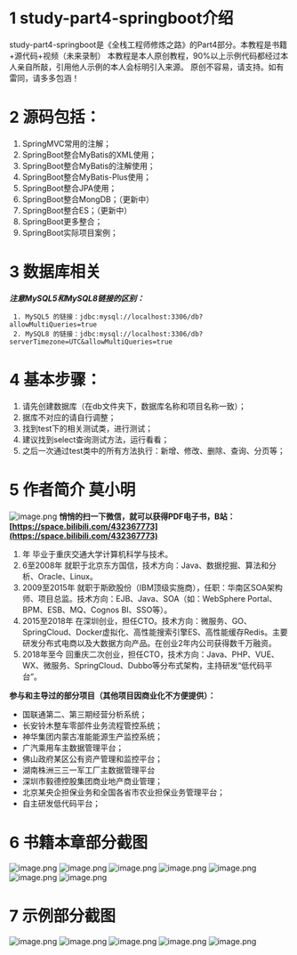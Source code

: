 # 1 study-part4-springboot介绍

study-part4-springboot是《全栈工程师修炼之路》的Part4部分。本教程是书籍+源代码+视频（未来录制）
本教程是本人原创教程，90%以上示例代码都经过本人亲自所敲，引用他人示例的本人会标明引入来源。
原创不容易，请支持。如有雷同，请多多包涵！

# 2 源码包括：
1. SpringMVC常用的注解；
2. SpringBoot整合MyBatis的XML使用；
3. SpringBoot整合MyBatis的注解使用；
4. SpringBoot整合MyBatis-Plus使用；
5. SpringBoot整合JPA使用；
6. SpringBoot整合MongDB；（更新中）
7. SpringBoot整合ES；（更新中）
8. SpringBoot更多整合；
9. SpringBoot实际项目案例；

# 3 数据库相关
***注意MySQL5和MySQL8链接的区别：***
```
 1. MySQL5 的链接：jdbc:mysql://localhost:3306/db?allowMultiQueries=true
 2. MySQL8 的链接：jdbc:mysql://localhost:3306/db?serverTimezone=UTC&allowMultiQueries=true
 ```

# 4 基本步骤：
1. 请先创建数据库（在db文件夹下，数据库名称和项目名称一致）；
2. 据库不对应的请自行调整；
3. 找到test下的相关测试类，进行测试；
4. 建议找到select查询测试方法，运行看看；
5. 之后一次通过test类中的所有方法执行：新增、修改、删除、查询、分页等；

# 5 作者简介 莫小明
 
  ![image.png](https://upload-images.jianshu.io/upload_images/18601763-68f09e5e7bcd4262.png?imageMogr2/auto-orient/strip%7CimageView2/2/w/1240)
**悄悄的扫一下微信，就可以获得PDF电子书，B站：[https://space.bilibili.com/432367773](https://space.bilibili.com/432367773)**
 
1. 年 毕业于重庆交通大学计算机科学与技术。
2. 6至2008年 就职于北京东方国信，技术方向：Java、数据挖掘、算法和分析、Oracle、Linux。
3. 2009至2015年 就职于斯欧股份（IBM顶级实施商），任职：华南区SOA架构师、项目总监。技术方向：EJB、Java、SOA（如：WebSphere Portal、BPM、ESB、MQ、Cognos BI、SSO等）。
4. 2015至2018年 在深圳创业，担任CTO。技术方向：微服务、GO、SpringCloud、Docker虚拟化、高性能搜索引擎ES、高性能缓存Redis。主要研发分布式电商以及大数据方向产品。在创业2年内公司获得数千万融资。
5. 2018年至今 回重庆二次创业，担任CTO，技术方向：Java、PHP、VUE、WX、微服务、SpringCloud、Dubbo等分布式架构，主持研发“低代码平台”。

**参与和主导过的部分项目（其他项目因商业化不方便提供）：**
* 国联通第二、第三期经营分析系统；
* 长安铃木整车零部件业务流程管控系统；
* 神华集团内蒙古准能能源生产监控系统；
* 广汽乘用车主数据管理平台；
* 佛山政府某区公有资产管理和监控平台；
* 湖南株洲三三一军工厂主数据管理平台
* 深圳市毅德控股集团商业地产商业管理；
* 北京某央企担保业务和全国各省市农业担保业务管理平台；
* 自主研发低代码平台；

# 6 书籍本章部分截图

![image.png](https://i0.hdslb.com/bfs/album/80474d725670fa50ff7e6c5e35df3fbdbc0ad86a.png)
![image.png](https://i0.hdslb.com/bfs/album/ad57969e121d016c7fc72a1ea915a9624212ca1a.png)
![image.png](https://i0.hdslb.com/bfs/album/59c99a992dce2f87781235580905baf794a324fb.png)
![image.png](https://i0.hdslb.com/bfs/album/3c3797b3dca5a0184dc8ec9a0f6c6c1a38a3e97f.png)
![image.png](https://i0.hdslb.com/bfs/album/d80cf544a85a613a8bc3bef49660640c8b028dcf.png)
![image.png](https://i0.hdslb.com/bfs/album/3f9ac075591885ff8f1c7020ca496a1adfb9b79c.png)
![image.png](https://i0.hdslb.com/bfs/album/09a0f3d95b59680c37340437d06ddebe673e7544.png)
# 7 示例部分截图
![image.png](https://upload-images.jianshu.io/upload_images/18601763-5710a84a13934fdd.jpg?imageMogr2/auto-orient/strip|imageView2/2/format/webp)
![image.png](https://upload-images.jianshu.io/upload_images/18601763-a2cfde3df2c5cd56.jpg?imageMogr2/auto-orient/strip|imageView2/2/format/webp)
![image.png](https://upload-images.jianshu.io/upload_images/18601763-cd63deeaefff7420.jpg?imageMogr2/auto-orient/strip|imageView2/2/format/webp)
![image.png](https://upload-images.jianshu.io/upload_images/18601763-c030aa12bba12c94.jpg?imageMogr2/auto-orient/strip|imageView2/2/format/webp)
![image.png](https://upload-images.jianshu.io/upload_images/18601763-58f9303579dd99af.jpg?imageMogr2/auto-orient/strip|imageView2/2/format/webp)
